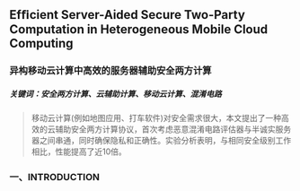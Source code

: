 ## Efﬁcient Server-Aided Secure Two-Party Computation in Heterogeneous Mobile Cloud Computing

### 异构移动云计算中高效的服务器辅助安全两方计算

##### 关键词：安全两方计算、云辅助计算、移动云计算、混淆电路

> 移动云计算(例如地图应用、打车软件)对安全需求很大，本文提出了一种高效的云辅助安全两方计算协议，首次考虑恶意混淆电路评估器与半诚实服务器之间串通，同时确保隐私和正确性。实验分析表明，与相同安全级别工作相比，性能提高了近10倍。

### 一、INTRODUCTION


<!--stackedit_data:
eyJoaXN0b3J5IjpbNjY3MzM3ODAzXX0=
-->